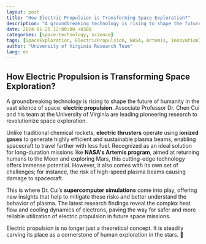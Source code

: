 ```yaml
---
layout: post
title: "How Electric Propulsion is Transforming Space Exploration?"
description: "A groundbreaking technology is rising to shape the future of humanity in the vast silence of space"
date: 2024-01-25 12:00:00 +0300
categories: [space-technology, science]
tags: [SpaceExploration, ElectricPropulsion, NASA, Artemis, Innovation]
author: "University of Virginia Research Team"
lang: en
---
```


## **How Electric Propulsion is Transforming Space Exploration?**

A groundbreaking technology is rising to shape the future of humanity in the vast silence of space: **electric propulsion**. Associate Professor Dr. Chen Cui and his team at the University of Virginia are leading pioneering research to revolutionize space exploration.

Unlike traditional chemical rockets, **electric thrusters** operate using **ionized gases** to generate highly efficient and sustainable plasma beams, enabling spacecraft to travel farther with less fuel. Recognized as an ideal solution for long-duration missions like **NASA's Artemis program**, aimed at returning humans to the Moon and exploring Mars, this cutting-edge technology offers immense potential. However, it also comes with its own set of challenges; for instance, the risk of high-speed plasma beams causing damage to spacecraft.

This is where Dr. Cui’s **supercomputer simulations** come into play, offering new insights that help to mitigate these risks and better understand the behavior of plasma. The latest research findings reveal the complex heat flow and cooling dynamics of electrons, paving the way for safer and more reliable utilization of electric propulsion in future space missions.

Electric propulsion is no longer just a theoretical concept. It is steadily carving its place as a cornerstone of human exploration in the stars. 🚀

